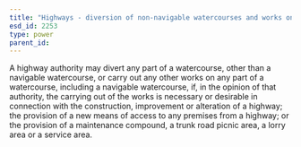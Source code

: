 ```yaml
---
title: "Highways - diversion of non-navigable watercourses and works on any watercourse"
esd_id: 2253
type: power
parent_id:  
---
```


A highway authority may divert any part of a watercourse, other than a navigable watercourse, or carry out any other works on any part of a watercourse, including a navigable watercourse, if, in the opinion of that authority, the carrying out of the works is necessary or desirable in connection with the construction, improvement or alteration of a highway; the provision of a new means of access to any premises from a highway; or the provision of a maintenance compound, a trunk road picnic area, a lorry area or a service area.

